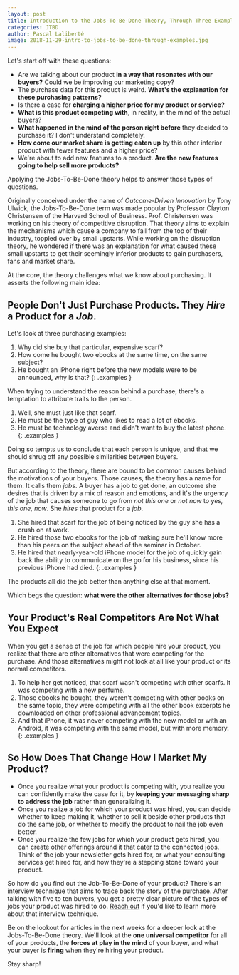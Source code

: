 ```yaml
---
layout: post
title: Introduction to the Jobs-To-Be-Done Theory, Through Three Example Purchases
categories: JTBD
author: Pascal Laliberté
image: 2018-11-29-intro-to-jobs-to-be-done-through-examples.jpg
---
```


Let's start off with these questions:

- Are we talking about our product **in a way that resonates with our buyers?** Could we be improving our marketing copy?
- The purchase data for this product is weird. **What's the explanation for these purchasing patterns?**
- Is there a case for **charging a higher price for my product or service?**
- **What is this product competing with**, in reality, in the mind of the actual buyers?
- **What happened in the mind of the person right before** they decided to purchase it? I don't understand completely.
- **How come our market share is getting eaten up** by this other inferior product with fewer features and a higher price?
- We're about to add new features to a product. **Are the new features going to help sell more products?**

Applying the Jobs-To-Be-Done theory helps to answer those types of questions.

Originally conceived under the name of _Outcome-Driven Innovation_ by Tony Ulwick, the Jobs-To-Be-Done term was made popular by Professor Clayton Christensen of the Harvard School of Business. Prof. Christensen was working on his theory of competitive disruption. That theory aims to explain the mechanisms which cause a company to fall from the top of their industry, toppled over by small upstarts. While working on the disruption theory, he wondered if there was an explanation for what caused these small upstarts to get their seemingly inferior products to gain purchasers, fans and market share.

At the core, the theory challenges what we know about purchasing. It asserts the following main idea:

## People Don't Just Purchase Products. They _Hire_ a Product for a _Job_.

Let's look at three purchasing examples:

1. Why did she buy that particular, expensive scarf?
2. How come he bought two ebooks at the same time, on the same subject?
3. He bought an iPhone right before the new models were to be announced, why is that?
{: .examples }

When trying to understand the reason behind a purchase, there's a temptation to attribute traits to the person. 

1. Well, she must just like that scarf.
2. He must be the type of guy who likes to read a lot of ebooks.
3. He must be technology averse and didn't want to buy the latest phone. 
{: .examples }

Doing so tempts us to conclude that each person is unique, and that we should shrug off any possible similarities between buyers.

But according to the theory, there are bound to be common causes behind the motivations of your buyers. Those causes, the theory has a name for them. It calls them _jobs_. A buyer has a job to get done, an outcome she desires that is driven by a mix of reason and emotions, and it's the urgency of the job that causes someone to go from _not this one_ or _not now_ to _yes, this one, now_. She _hires_ that product for a _job_.

1. She hired that scarf for the job of being noticed by the guy she has a crush on at work.
2. He hired those two ebooks for the job of making sure he'll know more than his peers on the subject ahead of the seminar in October.
3. He hired that nearly-year-old iPhone model for the job of quickly gain back the ability to communicate on the go for his business, since his previous iPhone had died.
{: .examples }

The products all did the job better than anything else at that moment.

Which begs the question: **what were the other alternatives for those jobs?**

## Your Product's Real Competitors Are Not What You Expect

When you get a sense of the job for which people hire your product, you realize that there are other alternatives that were competing for the purchase. And those alternatives might not look at all like your product or its normal competitors.

1. To help her get noticed, that scarf wasn't competing with other scarfs. It was competing with a new perfume.
2. Those ebooks he bought, they weren't competing with other books on the same topic, they were competing with all the other book excerpts he downloaded on other professional advancement topics.
3. And that iPhone, it was never competing with the new model or with an Android, it was competing with the same model, but with more memory.
{: .examples }

## So How Does That Change How I Market My Product?

- Once you realize what your product is competing with, you realize you can confidently make the case for it, by **keeping your messaging sharp to address the job** rather than generalizing it.
- Once you realize a job for which your product was hired, you can decide whether to keep making it, whether to sell it beside other products that do the same job, or whether to modify the product to nail the job even better.
- Once you realize the few jobs for which your product gets hired, you can create other offerings around it that cater to the connected jobs. Think of the job your newsletter gets hired for, or what your consulting services get hired for, and how they're a stepping stone toward your product.

So how do you find out the Job-To-Be-Done of your product? There's an interview technique that aims to trace back the story of the purchase. After talking with five to ten buyers, you get a pretty clear picture of the types of jobs your product was hired to do. [Reach out](mailto:pascal@pascallaliberte.me?subject=JTBD%20Interviews) if you'd like to learn more about that interview technique.

Be on the lookout for articles in the next weeks for a deeper look at the Jobs-To-Be-Done theory. We'll look at the **one universal competitor** for all of your products, the **forces at play in the mind** of your buyer, and what your buyer is **firing** when they're hiring your product.

Stay sharp!
